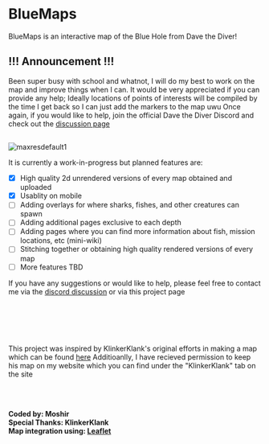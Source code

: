 
# BlueMaps
BlueMaps is an interactive map of the Blue Hole from Dave the Diver!

## !!! Announcement !!!
Been super busy with school and whatnot, I will do my best to work on the map and improve things when I can.
It would be very appreciated if you can provide any help; Ideally locations of points of interests will be compiled by the time I get back so I can just add the markers to the map uwu
Once again, if you would like to help, join the official Dave the Diver Discord and check out the [discussion page](https://discord.com/channels/977061952960462848/1128284887472930888)
## 

![maxresdefault1](https://github.com/MoshirMoshir/BlueMaps/assets/72672977/d0c52be9-12a3-48d4-9927-59adcfb2f7a3)

It is currently a work-in-progress but planned features are:

 - [x] High quality 2d unrendered versions of every map obtained and uploaded
 - [x] Usablity on mobile
 - [ ] Adding overlays for where sharks, fishes, and other creatures can spawn
 - [ ] Adding additional pages exclusive to each depth
 - [ ] Adding pages where you can find more information about fish, mission locations, etc (mini-wiki)
 - [ ] Stitching together or obtaining high quality rendered versions of every map
 - [ ] More features TBD

If you have any suggestions or would like to help, please feel free to contact me via the [discord discussion](https://discord.com/channels/977061952960462848/1128284887472930888) or via this project page

<br>
<br>
<br>
<br>

This project was inspired by KlinkerKlank's original efforts in making a map which can be found [here](https://steamcommunity.com/sharedfiles/filedetails/?id=2921898835)
Additioanlly, I have recieved permission to keep his map on my website which you can find under the "KlinkerKlank" tab on the site

<br>
<br>

**Coded by: Moshir**  <br>
**Special Thanks: KlinkerKlank** <br>
**Map integration using: [Leaflet](https://leafletjs.com/)**

